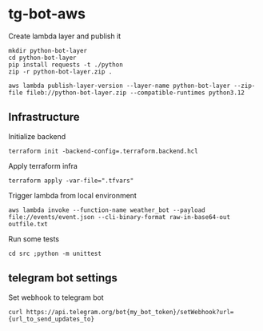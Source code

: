 # tg-bot-aws

Create lambda layer and publish it
```
mkdir python-bot-layer
cd python-bot-layer
pip install requests -t ./python
zip -r python-bot-layer.zip .

aws lambda publish-layer-version --layer-name python-bot-layer --zip-file fileb://python-bot-layer.zip --compatible-runtimes python3.12
```
## Infrastructure
Initialize backend
```
terraform init -backend-config=.terraform.backend.hcl
```
Apply terraform infra
```
terraform apply -var-file=".tfvars"
```
Trigger lambda from local environment

```
aws lambda invoke --function-name weather_bot --payload file://events/event.json --cli-binary-format raw-in-base64-out outfile.txt
```

Run some tests
```
cd src ;python -m unittest 
```

## telegram bot settings

Set webhook to telegram bot
```
curl https://api.telegram.org/bot{my_bot_token}/setWebhook?url={url_to_send_updates_to}
```